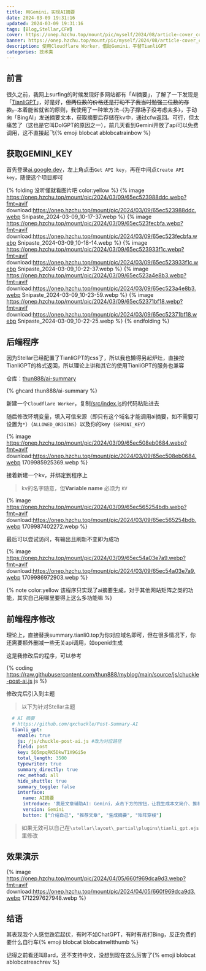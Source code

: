 ```yaml
---
title: 用Gemini，实现AI摘要
date: 2024-03-09 19:31:16
updated: 2024-03-09 19:31:16
tags: [Blog,Stellar,CFW]
cover: https://onep.hzchu.top/mount/pic/myself/2024/08/article-cover_cover-4.png?fmt=avif
banner: https://onep.hzchu.top/mount/pic/myself/2024/08/article-cover_cover-4.png?fmt=avif
description: 使用Cloudflare Worker，借助Gemini，平替TianliGPT
categories: 技术类
---
```


## 前言

很久之前，我网上surfing的时候发现好多网站都有「AI摘要」，了解了一下发现是「[TianliGPT](https://docs_s.tianli0.top/)」，好是好，~~但两位数的价格还是打动不了我当时勉强三位数的存款。~~本着能省就省的原则，我使用了一种笨方法~~（为了撑场子没考虑太多）~~，手动向「BingAI」发送摘要文本，获取摘要后存储在kv中，通过cfw返回。可行，但太痛苦了（这也是它叫DolGPT的原因之一），前几天看到Gemini开放了api可以免费调用，这不直接起飞{% emoji blobcat ablobcatrainbow %}

## 获取GEMINI_KEY

首先登录[ai.google.dev](https://ai.google.dev/)，左上角点击`Get API key`，再在中间点`Create API key`，随便选个项目即可

{% folding 没听懂就看图片吧 color:yellow %}
{% image https://onep.hzchu.top/mount/pic/2024/03/09/65ec523988ddc.webp?fmt=avif download:https://onep.hzchu.top/mount/pic/2024/03/09/65ec523988ddc.webp Snipaste_2024-03-09_10-17-37.webp %}
{% image https://onep.hzchu.top/mount/pic/2024/03/09/65ec523fecbfa.webp?fmt=avif download:https://onep.hzchu.top/mount/pic/2024/03/09/65ec523fecbfa.webp Snipaste_2024-03-09_10-18-14.webp %}
{% image https://onep.hzchu.top/mount/pic/2024/03/09/65ec523933f1c.webp?fmt=avif download:https://onep.hzchu.top/mount/pic/2024/03/09/65ec523933f1c.webp Snipaste_2024-03-09_10-22-37.webp %}
{% image https://onep.hzchu.top/mount/pic/2024/03/09/65ec523a4e8b3.webp?fmt=avif download:https://onep.hzchu.top/mount/pic/2024/03/09/65ec523a4e8b3.webp Snipaste_2024-03-09_10-23-59.webp %}
{% image https://onep.hzchu.top/mount/pic/2024/03/09/65ec52371bf18.webp?fmt=avif download:https://onep.hzchu.top/mount/pic/2024/03/09/65ec52371bf18.webp Snipaste_2024-03-09_10-22-25.webp %}
{% endfolding %}

## 后端程序

因为Stellar已经配置了TianliGPT的css了，所以我也懒得另起炉灶，直接按TianliGPT的格式返回，所以理论上讲和其它的使用TianliGPT的服务也兼容

仓库：[thun888/ai-summary](https://github.com/thun888/ai-summary/)

{% ghcard thun888/ai-summary %}

新建一个`Cloudflare Worker`，复制[/src/index.js](https://github.com/thun888/ai-summary/blob/master/src/index.js)的代码粘贴进去

随后修改环境变量，填入可信来源（即只有这个域名才能调用ai摘要，如不需要可设置为`*`）（`ALLOWED_ORIGINS`）以及你的key（`GEMINI_KEY`）

{% image https://onep.hzchu.top/mount/pic/2024/03/09/65ec508eb0684.webp?fmt=avif download:https://onep.hzchu.top/mount/pic/2024/03/09/65ec508eb0684.webp 1709985925369.webp %}

接着新建一个kv，并绑定到程序上

> kv的名字随意，但**Variable name** 必须为 `KV`

{% image https://onep.hzchu.top/mount/pic/2024/03/09/65ec565254bdb.webp?fmt=avif download:https://onep.hzchu.top/mount/pic/2024/03/09/65ec565254bdb.webp 1709987402272.webp %}

最后可以尝试访问，有输出且刷新不变即为成功

{% image https://onep.hzchu.top/mount/pic/2024/03/09/65ec54a03e7a9.webp?fmt=avif download:https://onep.hzchu.top/mount/pic/2024/03/09/65ec54a03e7a9.webp 1709986972903.webp %}

{% note color:yellow 该程序只实现了ai摘要生成，对于其他网站矩阵之类的功能，其实自己用哪里要得上这么多功能嘛 %}

## 前端程序修改


理论上，直接替换summary.tianli0.top为你对应域名即可，但在很多情况下，你还需要额外删减一些无关api调用，如openid生成

这是我修改后的程序，可以参考

{% coding https://raw.githubusercontent.com/thun888/myblog/main/source/js/chuckle-post-ai.js js %}

修改完后引入到主题

> 以下为针对Stellar主题

```yaml config.yml
  # AI 摘要
  # https://github.com/qxchuckle/Post-Summary-AI
  tianli_gpt: 
    enable: true
    js: /js/chuckle-post-ai.js #改为对应路径
    field: post 
    key: 5Q5mpqRK5DkwT1X9Gi5e
    total_length: 3500 
    typewriter: true
    summary_directly: true 
    rec_method: all 
    hide_shuttle: true 
    summary_toggle: false
    interface:
      name: AI摘要
      introduce: '我是文章辅助AI: Gemini，点击下方的按钮，让我生成本文简介、推荐相关文章等。'
      version: Gemini
      button: ["介绍自己", "推荐文章", "生成摘要", "矩阵穿梭"]
```

> 如果无效可以自己在`\stellar\layout\_partial\plugins\tianli_gpt.ejs`里修改

## 效果演示

{% image https://onep.hzchu.top/mount/pic/2024/04/05/660f969dca9d3.webp?fmt=avif download:https://onep.hzchu.top/mount/pic/2024/04/05/660f969dca9d3.webp 1712297627948.webp %}

## 结语

其表现我个人感觉跌宕起伏，有时不如ChatGPT，有时有吊打Bing，反正免费的要什么自行车{% emoji blobcat blobcatmeltthumb %}

记得之前看还叫Bard，还不支持中文，没想到现在这么厉害了{% emoji blobcat ablobcatreachrev %}
